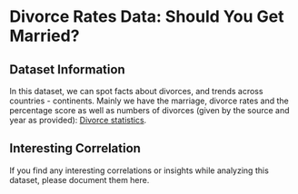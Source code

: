 # Divorce Rates Data: Should You Get Married?

## Dataset Information
In this dataset, we can spot facts about divorces, and trends across countries - continents.
Mainly we have the marriage, divorce rates and the percentage score as well as numbers of divorces (given by the source and year as provided): [Divorce statistics](https://www.kaggle.com/datasets/johnny1994/divorce-rates-data-should-you-get-married).

## Interesting Correlation
If you find any interesting correlations or insights while analyzing this dataset, please document them here.